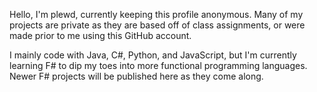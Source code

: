 Hello, I'm plewd, currently keeping this profile anonymous.
Many of my projects are private as they are based off of class assignments, or were made prior to me using this GitHub account.

I mainly code with Java, C#, Python, and JavaScript, but I'm currently learning F# to dip my toes into more functional programming languages. Newer F# projects will be published here as they come along.
